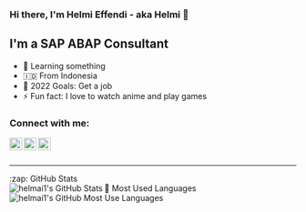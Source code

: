 ### Hi there, I'm Helmi Effendi - aka Helmi 👋

## I'm a SAP ABAP Consultant

- 🌱 Learning something
- 🇮🇩  From Indonesia
- 🥅 2022 Goals: Get a job
- ⚡ Fun fact: I love to watch anime and play games

### Connect with me:

[<img align="left" alt="helmai1 | Twitter" width="22px" src="https://cdn.jsdelivr.net/npm/simple-icons@v3/icons/facebook.svg" />][facebook]
[<img align="left" alt="helmai1 | LinkedIn" width="22px" src="https://cdn.jsdelivr.net/npm/simple-icons@v3/icons/linkedin.svg" />][linkedin]
[<img align="left" alt="helmai1 | Instagram" width="22px" src="https://cdn.jsdelivr.net/npm/simple-icons@3.13.0/icons/instagram.svg" />][instagram]

<br />
<br />

---


  <summary>:zap: GitHub Stats</summary>

  <img align="left" alt="helmai1's GitHub Stats" src="https://github-readme-stats.vercel.app/api?username=helmai1&show_icons=true&theme=radical)" />


  <summary>🚀 Most Used Languages</summary>
  
  <img align="left" alt="helmai1's GitHub Most Use Languages" src="https://github-readme-stats.vercel.app/api/top-langs/?username=helmai1&show_icons=true&hide_border=true" />


[facebook]: https://facebook.com/helmieffendis/
[instagram]: https://instagram.com/helmieffendi_s/
[linkedin]: https://linkedin.com/in/helmi-siswo-effendi-250473156/
